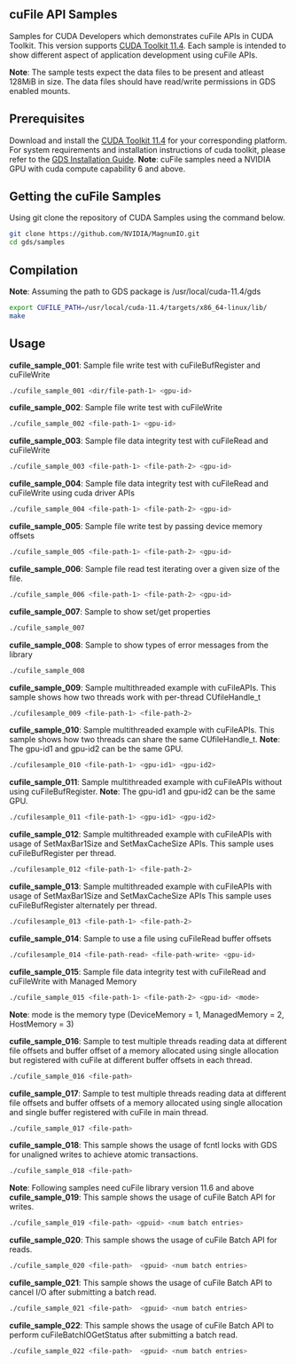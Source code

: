 ## cuFile API Samples

Samples for CUDA Developers which demonstrates cuFile APIs in CUDA Toolkit. This version supports [CUDA Toolkit 11.4](https://developer.nvidia.com/cuda-downloads). Each sample is intended to show different aspect of application development using cuFile APIs.

**Note**: The sample tests expect the data files to be present and atleast 128MiB in size.
      The data files should have read/write permissions in GDS enabled mounts.

## Prerequisites

Download and install the [CUDA Toolkit 11.4](https://developer.nvidia.com/cuda-downloads) for your corresponding platform.
For system requirements and installation instructions of cuda toolkit, please refer to the [GDS Installation Guide](https://docs.nvidia.com/gpudirect-storage/troubleshooting-guide/index.html).
**Note**: cuFile samples need a NVIDIA GPU with cuda compute capability 6 and above. 

## Getting the cuFile Samples

Using git clone the repository of CUDA Samples using the command below.
``` bash
git clone https://github.com/NVIDIA/MagnumIO.git
cd gds/samples
```

## Compilation

**Note**: Assuming the path to GDS package is /usr/local/cuda-11.4/gds
``` bash
export CUFILE_PATH=/usr/local/cuda-11.4/targets/x86_64-linux/lib/
make
```

## Usage

**cufile_sample_001**: Sample file write test with cuFileBufRegister and cuFileWrite
``` bash
./cufile_sample_001 <dir/file-path-1> <gpu-id>
```

**cufile_sample_002**: Sample file write test with cuFileWrite
``` bash
./cufile_sample_002 <file-path-1> <gpu-id>
```

**cufile_sample_003**: Sample file data integrity test with cuFileRead and cuFileWrite
``` bash
./cufile_sample_003 <file-path-1> <file-path-2> <gpu-id>
```

**cufile_sample_004**: Sample file data integrity test with cuFileRead and cuFileWrite using cuda driver APIs
``` bash
./cufile_sample_004 <file-path-1> <file-path-2> <gpu-id>
```

**cufile_sample_005**: Sample file write test by passing device memory offsets
``` bash
./cufile_sample_005 <file-path-1> <file-path-2> <gpu-id>
```

**cufile_sample_006**: Sample file read test iterating over a given size of the file.
``` bash
./cufile_sample_006 <file-path-1> <file-path-2> <gpu-id>
```

**cufile_sample_007**: Sample to show set/get properties
``` bash
./cufile_sample_007
```

**cufile_sample_008**: Sample to show types of error messages from the library
``` bash
./cufile_sample_008
```

**cufile_sample_009**: Sample multithreaded example with cuFileAPIs.
This sample shows how two threads work with per-thread CUfileHandle_t
``` bash
./cufilesample_009 <file-path-1> <file-path-2>
```

**cufile_sample_010**: Sample multithreaded example with cuFileAPIs.
This sample shows how two threads can share the same CUfileHandle_t.
**Note**: The gpu-id1 and gpu-id2 can be the same GPU.
``` bash
./cufilesample_010 <file-path-1> <gpu-id1> <gpu-id2>
```

**cufile_sample_011**: Sample multithreaded example with cuFileAPIs without using cuFileBufRegister.
**Note**: The gpu-id1 and gpu-id2 can be the same GPU.
``` bash
./cufilesample_011 <file-path-1> <gpu-id1> <gpu-id2>
```

**cufile_sample_012**: Sample multithreaded example with cuFileAPIs with usage of SetMaxBar1Size and SetMaxCacheSize APIs.
This sample uses cuFileBufRegister per thread.
``` bash
./cufilesample_012 <file-path-1> <file-path-2>
```

**cufile_sample_013**: Sample multithreaded example with cuFileAPIs with usage of SetMaxBar1Size and SetMaxCacheSize APIs
This sample uses cuFileBufRegister alternately per thread.
``` bash
./cufilesample_013 <file-path-1> <file-path-2>
```

**cufile_sample_014**: Sample to use a file using cuFileRead buffer offsets
``` bash
./cufilesample_014 <file-path-read> <file-path-write> <gpu-id>
```

**cufile_sample_015**: Sample file data integrity test with cuFileRead and cuFileWrite with Managed Memory
``` bash
./cufile_sample_015 <file-path-1> <file-path-2> <gpu-id> <mode>
``` 
**Note**: mode is the memory type (DeviceMemory = 1, ManagedMemory = 2, HostMemory = 3)

**cufile_sample_016**: Sample to test multiple threads reading data at different file offsets and
buffer offset of a memory allocated using single allocation but registered with cuFile at different
buffer offsets in each thread.
``` bash
./cufile_sample_016 <file-path>
```

**cufile_sample_017**: Sample to test multiple threads reading data at different file offsets and
buffer offsets of a memory allocated using single allocation and single buffer registered with cuFile in main thread. 
``` bash
./cufile_sample_017 <file-path>
```

**cufile_sample_018**: This sample shows the usage of fcntl locks with GDS for unaligned writes to achieve atomic transactions.
``` bash
./cufile_sample_018 <file-path>
```

**Note**: Following samples need cuFile library version 11.6 and above 
**cufile_sample_019**: This sample shows the usage of cuFile Batch API for writes.
``` bash
./cufile_sample_019 <file-path> <gpuid> <num batch entries>
```

**cufile_sample_020**: This sample shows the usage of cuFile Batch API for reads.
``` bash
./cufile_sample_020 <file-path>  <gpuid> <num batch entries>
```

**cufile_sample_021**: This sample shows the usage of cuFile Batch API to cancel I/O after submitting a batch read.
``` bash
./cufile_sample_021 <file-path>  <gpuid> <num batch entries>
```

**cufile_sample_022**: This sample shows the usage of cuFile Batch API to perform cuFileBatchIOGetStatus after submitting a batch read.
``` bash
./cufile_sample_022 <file-path>  <gpuid> <num batch entries>
```
